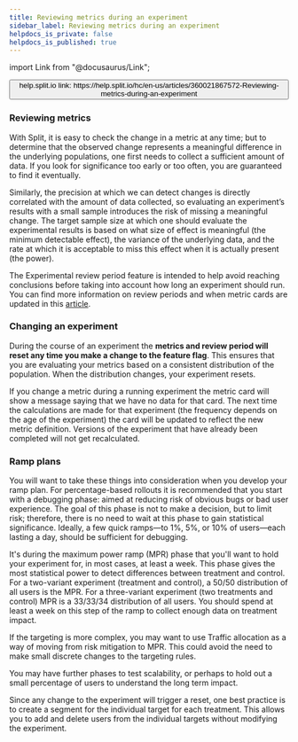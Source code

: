 ```yaml
---
title: Reviewing metrics during an experiment
sidebar_label: Reviewing metrics during an experiment
helpdocs_is_private: false
helpdocs_is_published: true
---
```


import Link from "@docusaurus/Link";

<p>
  <button style={{borderRadius:'8px', border:'1px', fontFamily:'Courier New', fontWeight:'800', textAlign:'left'}}> help.split.io link: https://help.split.io/hc/en-us/articles/360021867572-Reviewing-metrics-during-an-experiment </button>
</p>

<h3 id="reviewing-metrics" class="header-anchor">Reviewing metrics</h3>
<p>
  With Split, it is easy to check the change in a metric at any time; but to determine
  that the observed change represents a meaningful difference in the underlying
  populations, one first needs to collect a sufficient amount of data. If you look
  for significance too early or too often, you are guaranteed to find it eventually.
</p>
<p>
  Similarly, the precision at which we can detect changes is directly correlated
  with the amount of data collected, so evaluating an experiment’s results with
  a small sample introduces the risk of missing a meaningful change. The target
  sample size at which one should evaluate the experimental results is based on
  what size of effect is meaningful (the minimum detectable effect), the variance
  of the underlying data, and the rate at which it is acceptable to miss this effect
  when it is actually present (the power).
</p>
<p>
  The Experimental review period feature is intended to help avoid reaching conclusions
  before taking into account how long an experiment should run. You can find
  more information on review periods and when metric cards are updated in this
  <a href="https://help.split.io/hc/en-us/articles/360019836212-When-are-Metric-Cards-updated" target="_self">article</a>.
</p>
<h3 id="changing-an-experiment" class="header-anchor">Changing an experiment</h3>
<p>
  During the course of an experiment the
  <strong>metrics and review period will reset any time you make a change to the feature flag</strong>.
  This ensures that you are evaluating your metrics based on a consistent distribution
  of the population. When the distribution changes, your experiment resets.
</p>
<p>
  If you change a metric during a running experiment the metric card will show
  a message saying that we have no data for that card. The next time the calculations
  are made for that experiment (the frequency depends on the age of the experiment)
  the card will be updated to reflect the new metric definition. Versions of the
  experiment that have already been completed will not get recalculated.
</p>
<h3 id="ramp-plans" class="header-anchor">Ramp plans</h3>
<p>
  You will want to take these things into consideration when you develop your ramp
  plan. For percentage-based rollouts it is recommended that you start with a debugging
  phase: aimed at reducing risk of obvious bugs or bad user experience. The goal
  of this phase is not to make a decision, but to limit risk; therefore, there
  is no need to wait at this phase to gain statistical significance. Ideally, a
  few quick ramps—to 1%, 5%, or 10% of users—each lasting a day, should be sufficient
  for debugging.
</p>
<p>
  It's during the maximum power ramp (MPR) phase that you'll want to hold your
  experiment for, in most cases, at least a week. This phase gives the most statistical
  power to detect differences between treatment and control. For a two-variant
  experiment (treatment and control), a 50/50 distribution of all users is the
  MPR. For a three-variant experiment (two treatments and control) MPR is a 33/33/34
  distribution of all users. You should spend at least a week on this step of the
  ramp to collect enough data on treatment impact.
</p>
<p>
  If the targeting is more complex, you may want to use Traffic allocation as a
  way of moving from risk mitigation to MPR. This could avoid the need to make
  small discrete changes to the targeting rules.
</p>
<p>
  You may have further phases to test scalability, or perhaps to hold out a small
  percentage of users to understand the long term impact.
</p>
<p>
  <span>Since any change to the experiment will trigger a reset, one best practice is to create a segment for the individual target for each treatment. This allows you to add and delete users from the individual targets without modifying the experiment.</span>
</p>